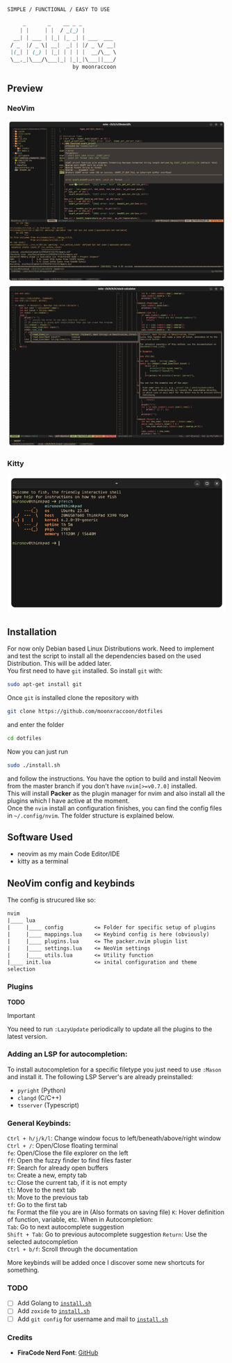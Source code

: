 <p align="center">

```ocaml
SIMPLE / FUNCTIONAL / EASY TO USE
```

```css
     _       _    __ _ _           
    | |     | |  / _(_) |          
  __| | ___ | |_| |_ _| | ___  ___ 
 / _  |/ _ \| __|  _| | |/ _ \/ __|
 |(_| | (_) | |_| | | | |  __/\__ \ 
 \__,_|\___/\___|_| |_|_|\___||___/
                     by moonraccoon

```
</p>

## Preview
### NeoVim
![nvim-1](images/nvim-1.png)
![nvim-2](images/nvim-2.png)
### Kitty
<div align="center">
    <img src="https://github.com/d-mironov/dotfiles/blob/main/images/kitty-1.png?raw=true"/>
</div>

## Installation
For now only Debian based Linux Distributions work. Need to implement and test the script to install all the dependencies based on the used Distribution.
This will be added later.  
You first need to have `git` installed. So install `git` with:  
```bash
sudo apt-get install git
```
Once `git` is installed clone the repository with  
```bash
git clone https://github.com/moonxraccoon/dotfiles
```
and enter the folder
```bash
cd dotfiles
```
Now you can just run  
```bash
sudo ./install.sh
```
and follow the instructions. You have the option to build and install Neovim from the master branch if you don't have `nvim[>=v0.7.0]` installed.  
This will install **Packer** as the plugin manager for nvim and also install all the plugins which I have active at the moment.  
Once the `nvim` install an configuration finishes, you can find the config files in `~/.config/nvim`. The folder structure is 
explained below.

## Software Used
- neovim as my main Code Editor/IDE
- kitty as a terminal

## NeoVim config and keybinds
The config is strucured like so:
```
nvim
|____ lua
|     |____ config          <= Folder for specific setup of plugins
|     |____ mappings.lua    <= Keybind config is here (obviously)
|     |____ plugins.lua     <= The packer.nvim plugin list
|     |____ settings.lua    <= NeoVim settings
|     |____ utils.lua       <= Utility function
|____ init.lua              <= inital configuration and theme selection
```

### Plugins
**TODO**
> [!IMPORTANT]
> You need to run `:LazyUpdate` periodically to update all the plugins to the latest version.

### Adding an LSP for autocompletion:
To install autocompletion for a specific filetype you just need to use `:Mason` and install it.
The following LSP Server's are already preinstalled:  
- `pyright` (Python)
- `clangd` (C/C++)
- `tsserver` (Typescript)

### General Keybinds:
`Ctrl + h/j/k/l`: Change window focus to left/beneath/above/right window  
`Ctrl + /`: Open/Close floating terminal  
`fe`: Open/Close the file explorer on the left  
`ff`: Open the fuzzy finder to find files faster  
`FF`: Search for already open buffers  
`tn`: Create a new, empty tab  
`tc`: Close the current tab, if it is not empty  
`tl`: Move to the next tab  
`th`: Move to the previous tab  
`tf`: Go to the first tab  
`fm`: Format the file you are in (Also formats on saving file)
`K`: Hover definition of function, variable, etc.
When in Autocompletion:  
`Tab`: Go to next autocomplete suggestion  
`Shift + Tab`: Go to previous autocomplete suggestion
`Return`: Use the selected autocompletion  
`Ctrl + b/f`: Scroll through the documentation  

More keybinds will be added once I discover some new shortcuts for something.  

### TODO
- [ ] Add Golang to [`install.sh`](./install.sh)
- [ ] Add `zoxide` to [`install.sh`](./install.sh)
- [ ] Add `git config` for username and mail to [`install.sh`](./install.sh)

### Credits
- **FiraCode Nerd Font**: [GitHub](https://github.com/ryanoasis/nerd-fonts)

